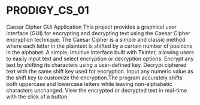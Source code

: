 # PRODIGY_CS_01
Caesar Cipher GUI Application  This project provides a graphical user interface (GUI) for encrypting and decrypting text using the Caesar Cipher encryption technique. 
The Caesar Cipher is a simple and classic method where each letter in the plaintext is shifted by a certain number of positions in the alphabet.
 A simple, intuitive interface built with Tkinter, allowing users to easily input text and select encryption or decryption options. Encrypt any text by shifting its characters using a user-defined key. Decrypt ciphered text with the same shift key used for encryption. Input any numeric value as the shift key to customize the encryption.The program accurately shifts both uppercase and lowercase letters while leaving non-alphabetic characters unchanged. View the encrypted or decrypted text in real-time with the click of a button
    


    
